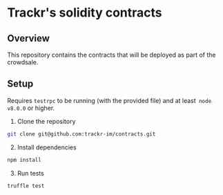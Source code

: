 # Trackr's solidity contracts

## Overview

This repository contains the contracts that will be deployed as part of the crowdsale.

## Setup
Requires ``testrpc`` to be running (with the provided file) and at least`` node v8.0.0`` or higher.

1. Clone the repository

  ```sh
  git clone git@github.com:trackr-im/contracts.git
  ```

2. Install dependencies

  ```sh
  npm install
  ```

3. Run tests

  ```sh
  truffle test
  ```
